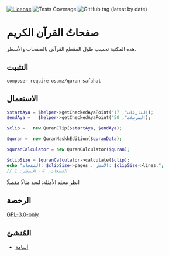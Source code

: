 [![License](https://img.shields.io/badge/license-GPL--3.0--only-blue)](https://spdx.org/licenses/GPL-3.0-only.html)
![Tests Coverage](https://img.shields.io/badge/coverage-100%25-brightgreen)
![GitHub tag (latest by date)](https://img.shields.io/github/v/tag/osamz/QuranSafahat)

# صفحاتُ القرآن الكريم

هذه المكتبة تحسِب طولَ المقطعِ القرآني بالصفحات والأسطر.

## التثبيت

```
composer require osamz/quran-safahat
```

## الاستعمال

```PHP
$startAya = $helper->getCheckedAyaPoint("النازعات", 17);
$endAya =   $helper->getCheckedAyaPoint("المرسلات", 50);

$clip =   new QuranClip($startAya, $endAya);

$quran =  new QuranNaskhEdition($quranData);

$quranCalculator = new QuranCalculator($quran);

$clipSize = $quranCalculator->calculate($clip);
echo "الصفحات: $clipSize->pages ، الأسطر: $clipSize->lines.";
// الصفحات: 4 ، الأسطر: 1
```

انظر مجلد الأمثلة: لتجد مثالًا مفصلًا

## الرخصة

[GPL-3.0-only](https://spdx.org/licenses/GPL-3.0-only.html)

## المُنشئ

- [أسامة](https://www.github.com/osamz)

